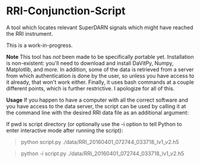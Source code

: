 # RRI-Conjunction-Script
A tool which locates relevant SuperDARN signals which might have reached the RRI instrument.

This is a work-in-progress.


**Note**
This tool has *not* been made to be specifically portable yet. Installation 
is non-existent: you'll need to download and install DaVitPy, Numpy,
Matplotlib, and more. In addition, some of the data is retrieved from a server
from which authentication is done by the user, so unless you have access to it
already, that won't work either. Finally, it uses bash commands at a couple
different points, which is further restrictive. I apologize for all of this.

**Usage**
If you happen to have a computer with all the correct software and you have
access to the data server, the script can be used by calling it at the 
command line with the desired RRI data file as an additional argument:

If pwd is script directory (or optionally use the -i option to tell Python
to enter interactive mode after running the script):
> python script.py ./data/RRI_20160401_072744_033718_lv1_v2.h5

> python -i script.py ./data/RRI_20160401_072744_033718_lv1_v2.h5
